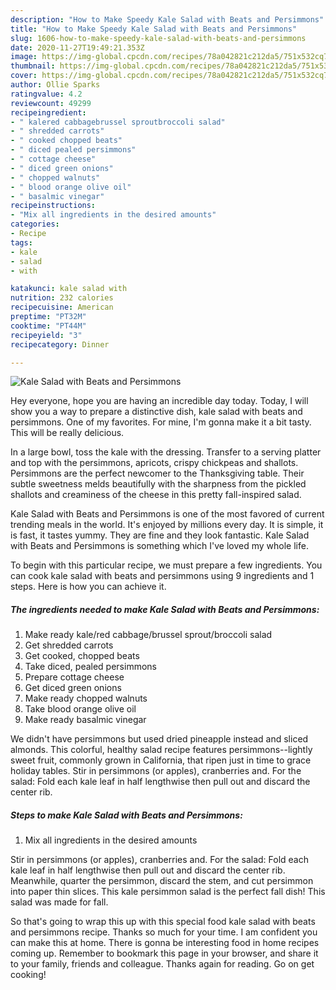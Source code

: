 ```yaml
---
description: "How to Make Speedy Kale Salad with Beats and Persimmons"
title: "How to Make Speedy Kale Salad with Beats and Persimmons"
slug: 1606-how-to-make-speedy-kale-salad-with-beats-and-persimmons
date: 2020-11-27T19:49:21.353Z
image: https://img-global.cpcdn.com/recipes/78a042821c212da5/751x532cq70/kale-salad-with-beats-and-persimmons-recipe-main-photo.jpg
thumbnail: https://img-global.cpcdn.com/recipes/78a042821c212da5/751x532cq70/kale-salad-with-beats-and-persimmons-recipe-main-photo.jpg
cover: https://img-global.cpcdn.com/recipes/78a042821c212da5/751x532cq70/kale-salad-with-beats-and-persimmons-recipe-main-photo.jpg
author: Ollie Sparks
ratingvalue: 4.2
reviewcount: 49299
recipeingredient:
- " kalered cabbagebrussel sproutbroccoli salad"
- " shredded carrots"
- " cooked chopped beats"
- " diced pealed persimmons"
- " cottage cheese"
- " diced green onions"
- " chopped walnuts"
- " blood orange olive oil"
- " basalmic vinegar"
recipeinstructions:
- "Mix all ingredients in the desired amounts"
categories:
- Recipe
tags:
- kale
- salad
- with

katakunci: kale salad with 
nutrition: 232 calories
recipecuisine: American
preptime: "PT32M"
cooktime: "PT44M"
recipeyield: "3"
recipecategory: Dinner

---
```



![Kale Salad with Beats and Persimmons](https://img-global.cpcdn.com/recipes/78a042821c212da5/751x532cq70/kale-salad-with-beats-and-persimmons-recipe-main-photo.jpg)

Hey everyone, hope you are having an incredible day today. Today, I will show you a way to prepare a distinctive dish, kale salad with beats and persimmons. One of my favorites. For mine, I'm gonna make it a bit tasty. This will be really delicious.

In a large bowl, toss the kale with the dressing. Transfer to a serving platter and top with the persimmons, apricots, crispy chickpeas and shallots. Persimmons are the perfect newcomer to the Thanksgiving table. Their subtle sweetness melds beautifully with the sharpness from the pickled shallots and creaminess of the cheese in this pretty fall-inspired salad.

Kale Salad with Beats and Persimmons is one of the most favored of current trending meals in the world. It's enjoyed by millions every day. It is simple, it is fast, it tastes yummy. They are fine and they look fantastic. Kale Salad with Beats and Persimmons is something which I've loved my whole life.


To begin with this particular recipe, we must prepare a few ingredients. You can cook kale salad with beats and persimmons using 9 ingredients and 1 steps. Here is how you can achieve it.

<!--inarticleads1-->

##### The ingredients needed to make Kale Salad with Beats and Persimmons:

1. Make ready  kale/red cabbage/brussel sprout/broccoli salad
1. Get  shredded carrots
1. Get  cooked, chopped beats
1. Take  diced, pealed persimmons
1. Prepare  cottage cheese
1. Get  diced green onions
1. Make ready  chopped walnuts
1. Take  blood orange olive oil
1. Make ready  basalmic vinegar


We didn&#39;t have persimmons but used dried pineapple instead and sliced almonds. This colorful, healthy salad recipe features persimmons--lightly sweet fruit, commonly grown in California, that ripen just in time to grace holiday tables. Stir in persimmons (or apples), cranberries and. For the salad: Fold each kale leaf in half lengthwise then pull out and discard the center rib. 

<!--inarticleads2-->

##### Steps to make Kale Salad with Beats and Persimmons:

1. Mix all ingredients in the desired amounts


Stir in persimmons (or apples), cranberries and. For the salad: Fold each kale leaf in half lengthwise then pull out and discard the center rib. Meanwhile, quarter the persimmon, discard the stem, and cut persimmon into paper thin slices. This kale persimmon salad is the perfect fall dish! This salad was made for fall. 

So that's going to wrap this up with this special food kale salad with beats and persimmons recipe. Thanks so much for your time. I am confident you can make this at home. There is gonna be interesting food in home recipes coming up. Remember to bookmark this page in your browser, and share it to your family, friends and colleague. Thanks again for reading. Go on get cooking!
